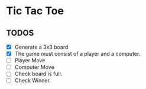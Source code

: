 # Tic Tac Toe

## TODOS

- [x] Generate a 3x3 board
- [x] The game must consist of a player and a computer.
- [ ] Player Move
- [ ] Computer Move
- [ ] Check board is full.
- [ ] Check Winner.
